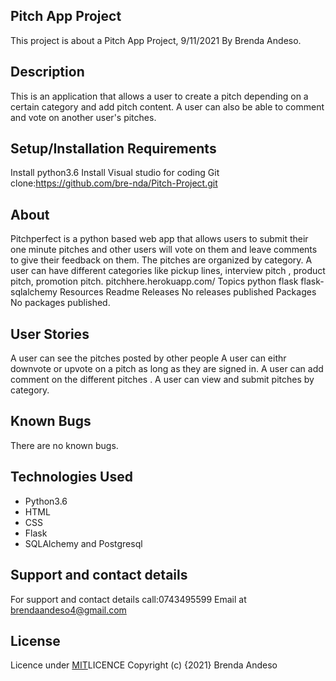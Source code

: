 ## Pitch App Project
This project is about a Pitch App Project, 9/11/2021 By  Brenda Andeso.

## Description
This is an application that allows a user to create a pitch depending on a certain category and add pitch content. A user can also be able to comment and vote on another user's pitches.

## Setup/Installation Requirements
Install python3.6 Install Visual studio for coding Git clone:https://github.com/bre-nda/Pitch-Project.git
 
## About
Pitchperfect is a python based web app that allows users to submit their one minute pitches and other users will vote on them and leave comments to give their feedback on them. The pitches are organized by category. A user can have different categories like pickup lines, interview pitch , product pitch, promotion pitch. pitchhere.herokuapp.com/ Topics python flask flask-sqlalchemy Resources Readme Releases No releases published Packages No packages published.
## User Stories
A user can see the pitches posted by other people A user can eithr downvote or upvote on a pitch as long as they are signed in. A user can add comment on the different pitches . A user can view and submit pitches by category.

## Known Bugs
There are no known bugs.

## Technologies Used
* Python3.6
* HTML
* CSS
* Flask
* SQLAlchemy and Postgresql
## Support and contact details
For support and contact details call:0743495599 Email at brendaandeso4@gmail.com

## License
Licence under [MIT](https://choosealicense.com/licenses/mit/#)LICENCE 
Copyright (c) {2021} Brenda Andeso